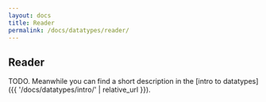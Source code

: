 ```yaml
---
layout: docs
title: Reader
permalink: /docs/datatypes/reader/
---
```


## Reader 

TODO. Meanwhile you can find a short description in the [intro to datatypes]({{ '/docs/datatypes/intro/' | relative_url }}).
